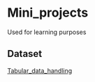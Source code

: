 # Mini_projects 
Used for learning purposes
## Dataset
[Tabular_data_handling](https://raw.githubusercontent.com/justmarkham/scikit-learn-videos/master/data/Advertising.csv)
